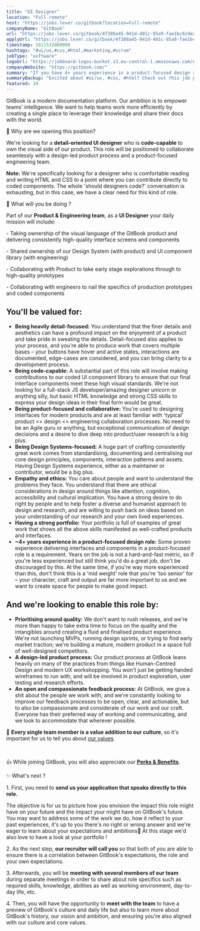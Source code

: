 ```yaml
---
title: "UI Designer"
location: "Full-remote"
host: "https://jobs.lever.co/gitbook?location=Full-remote"
companyName: "GitBook"
url: "https://jobs.lever.co/gitbook/4f388a45-941d-401c-95a9-fae1bc8cdea6"
applyUrl: "https://jobs.lever.co/gitbook/4f388a45-941d-401c-95a9-fae1bc8cdea6/apply"
timestamp: 1611532800000
hashtags: "#ui/ux,#css,#html,#marketing,#scrum"
jobType: "software"
logoUrl: "https://jobboard-logos-bucket.s3.eu-central-1.amazonaws.com/gitbook"
companyWebsite: "https://gitbook.com/"
summary: "If you have 4+ years experience in a product-focused design role, GitBook has a job opening for an UI Designer"
summaryBackup: "Excited about #ui/ux, #css, #html? Check out this job post!"
featured: 10
---
```


‌GitBook is a modern documentation platform. Our ambition is to empower teams' intelligence. We want to help teams work more efficiently by creating a single place to leverage their knowledge and share their docs with the world.

🤔 Why are we opening this position?‌

We're looking for a **detail-oriented UI designer** who is **code-capable** to own the visual side of our product. This role will be positioned to collaborate seamlessly with a design-led product process and a product-focused engineering team.

**Note:** We're specifically looking for a designer who is comfortable reading and writing HTML and CSS to a point where you can contribute directly to coded components. The whole 'should designers code?' conversation is exhausting, but in this case, we have a clear need for this kind of role.

🙌 What will you be doing ?

Part of our **Product & Engineering team**, as a **UI Designer** your daily mission will include:

\- Taking ownership of the visual language of the GitBook product and delivering consistently high-quality interface screens and components

\- Shared ownership of our Design System (with product) and UI component library (with engineering)

\- Collaborating with Product to take early stage explorations through to high-quality prototypes

\- Collaborating with engineers to nail the specifics of production prototypes and coded components

## You'll be valued for:

*   **Being heavily detail-focused:** You understand that the finer details and aesthetics can have a profound impact on the enjoyment of a product and take pride in sweating the details. Detail-focused also applies to your process, and you're able to produce work that covers multiple bases – your buttons have hover and active states, interactions are documented, edge-cases are considered, and you can bring clarity to a development process.
*   **Being code-capable:** A substantial part of this role will involve making contributions to our coded UI component library to ensure that our final interface components meet these high visual standards. We're not looking for a full-stack JS developer/amazing designer unicorn or anything silly, but basic HTML knowledge and strong CSS skills to express your design ideas in their final form would be great.
*   **Being product-focused and collaborative:** You're used to designing interfaces for modern products and are at least familiar with 'typical' product <> design <> engineering collaboration processes. No need to be an Agile guru or anything, but exceptional communication of design decisions and a desire to dive deep into product/user research is a big plus.
*   **Being Design Systems-focused:** A huge part of crafting consistently great work comes from standardising, documenting and centralising our core design principles, components, interaction patterns and assets. Having Design Systems experience, either as a maintainer or contributor, would be a big plus.
*   **Empathy and ethics:** You care about people and want to understand the problems they face. You understand that there are ethical considerations in design around things like attention, cognition, accessibility and cultural implication. You have a strong desire to do right by people and to help foster a diverse and humanist approach to design and research, and are willing to push back on ideas based on your understanding of our research and your own lived experiences.
*   **Having a strong portfolio:** Your portfolio is full of examples of great work that shows all the above skills manifested as well-crafted products and interfaces.
*   **~4+ years experience in a product-focused design role:** Some proven experience delivering interfaces and components in a product-focused role is a requirement. Years on the job is not a hard-and-fast metric, so if you're less experienced but still think you'd do a great job, don't be discouraged by this. At the same time, if you're way more experienced than this, don't think this is a 'mid weight' role that you're 'too senior' for – your character, craft and output are far more important to us and we want to create space for people to make good impact.

## And we're looking to enable this role by:

*   **Prioritising around quality:** We don't want to rush releases, and we're more than happy to take extra time to focus on the quality and the intangibles around creating a fluid and finalised product experience. We're not launching MVPs, running design sprints, or trying to find early market traction; we're building a mature, modern product in a space full of well-designed competitors.
*   **A design-led product process:** Our product process at GitBook leans heavily on many of the practices from things like Human-Centred Design and modern UX workshopping. You won't just be getting handed wireframes to run with, and will be involved in product exploration, user testing and research efforts.
*   **An open and compassionate feedback process:** At GitBook, we give a shit about the people we work with, and we're constantly looking to improve our feedback processes to be open, clear, and actionable, but to also be compassionate and considerate of our work and our craft. Everyone has their preferred way of working and communicating, and we look to accommodate that wherever possible.

👥 **Every single team member is a value addition to our culture**, so it's important for us to tell you about [our values](https://jobs.gitbook.com/life-at-gitbook/our-values).

‌

👍 While joining GitBook, you will also appreciate our [**Perks & Benefits**](https://jobs.gitbook.com/life-at-gitbook/perks-and-benefits).

✨ What's next ?

1\. First, you need to **send us your application that speaks directly to this role.** 

The objective is for us to picture how you envision the impact this role might have on your future and the impact your might have on GitBook's future. You may want to address some of the work we do, how it reflect to your past experiences, it's up to you there's no right or wrong answer and we're eager to learn about your expectations and ambitions🙂 At this stage we'd also love to have a look at your portfolio !

2\. As the next step, **our recruiter will call you** so that both of you are able to ensure there is a correlation between GitBook's expectations, the role and your own expectations.

3\. Afterwards, you will be **meeting with several members of our team** during separate meetings in order to share about role specifics such as required skills, knowledge, abilities as well as working environment, day-to-day life, etc.

4\. Then, you will have the opportunity to **meet with the team** to have a preview of GitBook's culture and daily life but also to learn more about GitBook's history, our vision and ambition, and ensuring you're also aligned with our culture and core values.
